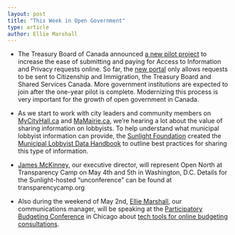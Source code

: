 ```yaml
---
layout: post
title: "This Week in Open Government"
type: article
author: Ellie Marshall
---
```

- The Treasury Board of Canada announced [a new pilot project](http://www.tbs-sct.gc.ca/media/nr-cp/2013/0409-eng.asp) to increase the ease of submitting and paying for Access to Information and Privacy requests online. So far, the [new portal](https://atip-aiprp.apps.gc.ca/atip/welcome.do?lang=en) only allows requests to be sent to Citizenship and Immigration, the Treasury Board and Shared Services Canada. More government institutions are expected to join after the one-year pilot is complete. Modernizing this process is very important for the growth of open government in Canada.

- As we start to work with city leaders and community members on [MyCityHall.ca](http://mycityhall.ca) and [MaMairie.ca](http://mamairie.ca), we’re hearing a lot about the value of sharing information on lobbyists. To help understand what municipal lobbyist information can provide, the [Sunlight Foundation](http://sunlightfoundation.com/blog/2013/04/18/a-roadmap-for-releasing-municipal-lobbying-data/) created the [Municipal Lobbyist Data Handbook](http://sunlightfoundation.com/policy/municipal_lobbying_data_guidebook/) to outline best practices for sharing this type of information. 

- [James McKinney](http://www.opennorth.ca/team), our executive director, will represent Open North at Transparency Camp on May 4th and 5th in Washington, D.C.  Details for the Sunlight-hosted “unconference” can be found at transparencycamp.org

- Also during the weekend of May 2nd, [Ellie Marshall](http://www.opennorth.ca/team), our communications manager, will be speaking at the [Participatory Budgeting Conference](http://pbconference.wordpress.com/) in Chicago about [tech tools for online budgeting consultations](http://pbconference.wordpress.com/program/). 
